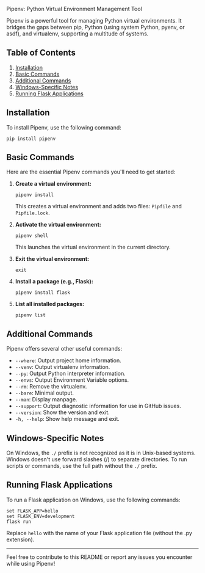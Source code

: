 Pipenv: Python Virtual Environment Management Tool

Pipenv is a powerful tool for managing Python virtual environments. It bridges the gaps between pip, Python (using system Python, pyenv, or asdf), and virtualenv, supporting a multitude of systems.

## Table of Contents

1. [Installation](#installation)
2. [Basic Commands](#basic-commands)
3. [Additional Commands](#additional-commands)
4. [Windows-Specific Notes](#windows-specific-notes)
5. [Running Flask Applications](#running-flask-applications)

## Installation

To install Pipenv, use the following command:

```
pip install pipenv
```

## Basic Commands

Here are the essential Pipenv commands you'll need to get started:

1. **Create a virtual environment:**

   ```
   pipenv install
   ```

   This creates a virtual environment and adds two files: `Pipfile` and `Pipfile.lock`.

2. **Activate the virtual environment:**

   ```
   pipenv shell
   ```

   This launches the virtual environment in the current directory.

3. **Exit the virtual environment:**

   ```
   exit
   ```

4. **Install a package (e.g., Flask):**

   ```
   pipenv install flask
   ```

5. **List all installed packages:**
   ```
   pipenv list
   ```

## Additional Commands

Pipenv offers several other useful commands:

- `--where`: Output project home information.
- `--venv`: Output virtualenv information.
- `--py`: Output Python interpreter information.
- `--envs`: Output Environment Variable options.
- `--rm`: Remove the virtualenv.
- `--bare`: Minimal output.
- `--man`: Display manpage.
- `--support`: Output diagnostic information for use in GitHub issues.
- `--version`: Show the version and exit.
- `-h, --help`: Show help message and exit.

## Windows-Specific Notes

On Windows, the `./` prefix is not recognized as it is in Unix-based systems. Windows doesn't use forward slashes (/) to separate directories. To run scripts or commands, use the full path without the `./` prefix.

## Running Flask Applications

To run a Flask application on Windows, use the following commands:

```
set FLASK_APP=hello
set FLASK_ENV=development
flask run
```

Replace `hello` with the name of your Flask application file (without the .py extension).

---

Feel free to contribute to this README or report any issues you encounter while using Pipenv!
